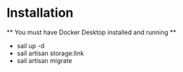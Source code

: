 # Installation
** You must have Docker Desktop installed and running **
  - sail up -d  
  - sail artisan storage:link
  - sail artisan migrate
